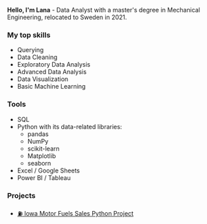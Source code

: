 **Hello, I'm Lana** - Data Analyst with a master's degree in Mechanical Engineering, relocated to Sweden in 2021.

### My top skills
- Querying
- Data Cleaning
- Exploratory Data Analysis
- Advanced Data Analysis
- Data Visualization
- Basic Machine Learning

### Tools
- SQL
- Python with its data-related libraries:
  - pandas
  - NumPy
  - scikit-learn
  - Matplotlib
  - seaborn
- Excel / Google Sheets
- Power BI / Tableau

### Projects
- [:fuelpump: Iowa Motor Fuels Sales Python Project](https://github.com/lanavirsen/Iowa-Motor-Fuel-Sales)


<!--
**lanavirsen/lanavirsen** is a ✨ _special_ ✨ repository because its `README.md` (this file) appears on your GitHub profile.

Here are some ideas to get you started:

- 🔭 I’m currently working on ...
- 🌱 I’m currently learning ...
- 👯 I’m looking to collaborate on ...
- 🤔 I’m looking for help with ...
- 💬 Ask me about ...
- 📫 How to reach me: ...
- 😄 Pronouns: ...
- ⚡ Fun fact: ...
-->
